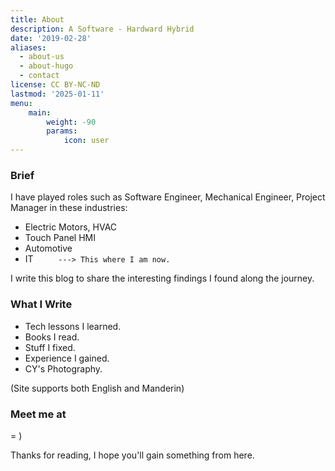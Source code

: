 ```yaml
---
title: About
description: A Software - Hardward Hybrid
date: '2019-02-28'
aliases:
  - about-us
  - about-hugo
  - contact
license: CC BY-NC-ND
lastmod: '2025-01-11'
menu:
    main: 
        weight: -90
        params:
            icon: user
---
```


### Brief

I have played roles such as Software Engineer, Mechanical Engineer, Project Manager in these industries:
* Electric Motors, HVAC
* Touch Panel HMI
* Automotive
* IT  `     ---> This where I am now.`

I write this blog to share the interesting findings I found along the journey. 

### What I Write 

* Tech lessons I learned.
* Books I read.
* Stuff I fixed.
* Experience I gained.
* CY's Photography.

(Site supports both English and Manderin)

### Meet me at

= )

Thanks for reading, I hope you'll gain something from here.